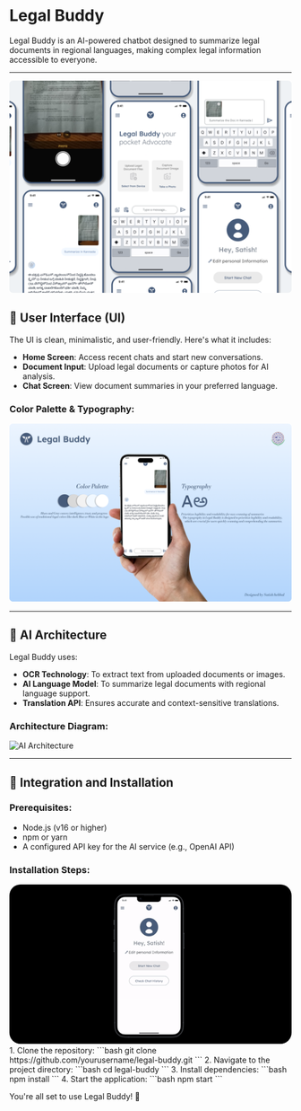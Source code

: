 # Legal Buddy 

Legal Buddy is an AI-powered chatbot designed to summarize legal documents in regional languages, making complex legal information accessible to everyone.

---
![Alt Text](mock2.png)

## 📱 User Interface (UI)

The UI is clean, minimalistic, and user-friendly. Here's what it includes:

- **Home Screen**: Access recent chats and start new conversations.
- **Document Input**: Upload legal documents or capture photos for AI analysis.
- **Chat Screen**: View document summaries in your preferred language.

### Color Palette & Typography:
![Alt Text](mock3.png)


---

## 🧠 AI Architecture

Legal Buddy uses:

- **OCR Technology**: To extract text from uploaded documents or images.
- **AI Language Model**: To summarize legal documents with regional language support.
- **Translation API**: Ensures accurate and context-sensitive translations.

### Architecture Diagram:
![AI Architecture](<path-to-architecture-diagram>)

---

## 🔧 Integration and Installation

### Prerequisites:
- Node.js (v16 or higher)
- npm or yarn
- A configured API key for the AI service (e.g., OpenAI API)

### Installation Steps:
<div align="center">
  <img src="LB.gif" alt="LB.gif" style="border-radius: 20px;">
</div>
1. Clone the repository:
   ```bash
   git clone https://github.com/yourusername/legal-buddy.git
   ```
2. Navigate to the project directory:
   ```bash
   cd legal-buddy
   ```
3. Install dependencies:
   ```bash
   npm install
   ```
4. Start the application:
   ```bash
   npm start
   ```

You're all set to use Legal Buddy! 🎉
